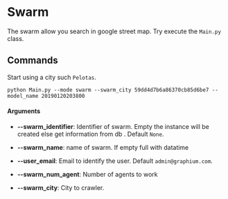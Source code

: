 # Swarm

The swarm allow you search in google street map. Try execute the `Main.py` class.

## Commands

Start using a city such `Pelotas`.

    python Main.py --mode swarm --swarm_city 59dd4d7b6a86370cb85d6be7 --model_name 20190120203800


#### Arguments

* **--swarm_identifier**: Identifier of swarm. Empty the instance will be created else get information from db . Default `None`.

* **--swarm_name**: name of swarm. If empty full with datatime

* **--user_email**: Email to identify the user. Default `admin@graphium.com`.

* **--swarm_num_agent**: Number of agents to work

* **--swarm_city**: City to crawler.
